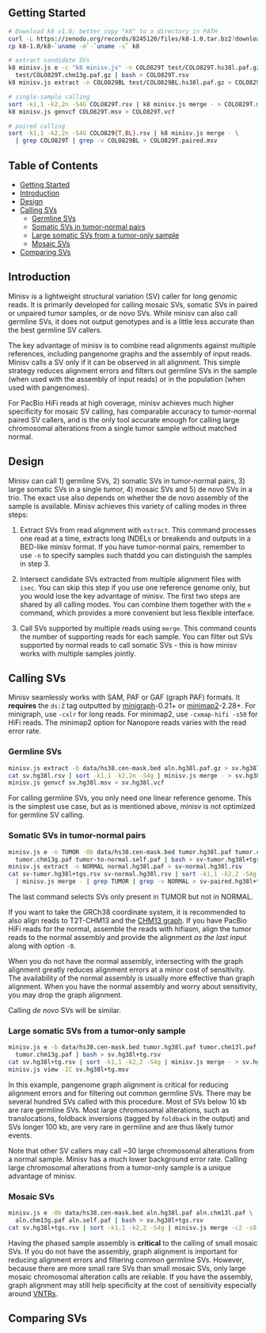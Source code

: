 ## <a name="start"></a>Getting Started
```sh
# Download k8 v1.0; better copy "k8" to a directory in PATH
curl -L https://zenodo.org/records/8245120/files/k8-1.0.tar.bz2?download=1 | tar -jxf -
cp k8-1.0/k8-`uname -m`-`uname -s` k8

# extract candidate SVs
k8 minisv.js e -c "k8 minisv.js" -n COLO829T test/COLO829T.hs38l.paf.gz \
  test/COLO829T.chm13g.paf.gz | bash > COLO829T.rsv
k8 minisv.js extract -n COLO829BL test/COLO829BL.hs38l.paf.gz > COLO829BL.rsv

# single-sample calling
sort -k1,1 -k2,2n -S4G COLO829T.rsv | k8 minisv.js merge - > COLO829T.msv
k8 minisv.js genvcf COLO829T.msv > COLO829T.vcf

# paired calling
sort -k1,1 -k2,2n -S4G COLO829{T,BL}.rsv | k8 minisv.js merge - \
  | grep COLO829T | grep -v COLO829BL > COLO829T.paired.msv
```

## Table of Contents

- [Getting Started](#start)
- [Introduction](#intro)
- [Design](#design)
- [Calling SVs](#call-sv)
  - [Germline SVs](#call-germline)
  - [Somatic SVs in tumor-normal pairs](#call-pair)
  - [Large somatic SVs from a tumor-only sample](#call-tonly)
  - [Mosaic SVs](#call-mosaic)
- [Comparing SVs](#compare)

## <a name="intro"></a>Introduction

Minisv is a lightweight structural variation (SV) caller for long genomic
reads. It is primarily developed for calling mosaic SVs, somatic SVs in paired
or unpaired tumor samples, or de novo SVs. While minisv can also call germline
SVs, it does not output genotypes and is a little less accurate than the best
germline SV callers.

The key advantage of minisv is to combine read alignments against multiple
references, including pangenome graphs and the assembly of input reads. Minisv
calls a SV only if it can be observed in all alignment. This simple strategy
reduces alignment errors and filters out germline SVs in the sample (when used
with the assembly of input reads) or in the population (when used with
pangenomes).

For PacBio HiFi reads at high coverage, minisv achieves much higher specificity
for mosaic SV calling, has comparable accuracy to tumor-normal paired SV
callers, and is the only tool accurate enough for calling large chromosomal
alterations from a single tumor sample without matched normal.

## <a name="design"></a>Design

Minisv can call 1) germline SVs, 2) somatic SVs in tumor-normal pairs, 3) large
somatic SVs in a single tumor, 4) mosaic SVs and 5) de novo SVs in a trio. The
exact use also depends on whether the de novo assembly of the sample is
available. Minisv achieves this variety of calling modes in three steps:

1. Extract SVs from read alignment with `extract`. This command processes one
   read at a time, extracts long INDELs or breakends and outputs in a BED-like
   minisv format. If you have tumor-normal pairs, remember to use `-n` to
   specify samples such thatdd you can distinguish the samples in step 3.

2. Intersect candidate SVs extracted from multiple alignment files with `isec`.
   You can skip this step if you use one reference genome only, but you would
   lose the key advantage of minisv. The first two steps are shared by all
   calling modes. You can combine them together with the `e` command, which
   provides a more convenient but less flexible interface.

3. Call SVs supported by multiple reads using `merge`. This command counts the
   number of supporting reads for each sample. You can filter out SVs supported
   by normal reads to call somatic SVs - this is how minisv works with multiple
   samples jointly.

## <a name="call-sv"></a>Calling SVs

Minisv seamlessly works with SAM, PAF or GAF (graph PAF) formats. It
**requires** the `ds:Z` tag outputted by [minigraph][mg]-0.21+ or
[minimap2][mm2]-2.28+. For minigraph, use `-cxlr` for long reads. For minimap2,
use `-cxmap-hifi -s50` for HiFi reads. The minimap2 option for Nanopore reads
varies with the read error rate.

### <a name="call-germline"></a>Germline SVs

```sh
minisv.js extract -b data/hs38.cen-mask.bed aln.hg38l.paf.gz > sv.hg38l.rsv
cat sv.hg38l.rsv | sort -k1,1 -k2,2n -S4g | minisv.js merge - > sv.hg38l.msv
minisv.js genvcf sv.hg38l.msv > sv.hg38l.vcf
```

For calling germline SVs, you only need one linear reference genome. This is the
simplest use case, but as is mentioned above, minisv is not optimized for
germline SV calling.

### <a name="call-pair"></a>Somatic SVs in tumor-normal pairs

```sh
minisv.js e -n TUMOR -0b data/hs38.cen-mask.bed tumor.hg38l.paf tumor.chm13l.paf \
  tumor.chm13g.paf tumor-to-normal.self.paf | bash > sv-tumor.hg38l+tgs.rsv
minisv.js extract -n NORMAL normal.hg38l.paf > sv-normal.hg38l.rsv
cat sv-tumor.hg38l+tgs.rsv sv-normal.hg38l.rsv | sort -k1,1 -k2,2 -S4g \
  | minisv.js merge - | grep TUMOR | grep -v NORMAL > sv-paired.hg38l+tgs.msv
```
The last command selects SVs only present in TUMOR but not in NORMAL.

If you want to take the GRCh38 coordinate system, it is recommended to also
align reads to T2T-CHM13 and the [CHM13 graph][mg-zenodo]. If you have PacBio
HiFi reads for the normal, assemble the reads with hifiasm, align the tumor
reads to the normal assembly and provide the alignment *as the last input*
along with option `-0`.

When you do not have the normal assembly, intersecting with the graph alignment
greatly reduces alignment errors at a minor cost of sensitivity. The
availability of the normal assembly is usually more effective than graph
alignment. When you have the normal assembly and worry about sensitivity, you
may drop the graph alignment.

Calling *de novo* SVs will be similar.

### <a name="call-tonly"></a>Large somatic SVs from a tumor-only sample

```sh
minisv.js e -b data/hs38.cen-mask.bed tumor.hg38l.paf tumor.chm13l.paf \
  tumor.chm13g.paf | bash > sv.hg38l+tg.rsv
cat sv.hg38l+tg.rsv | sort -k1,1 -k2,2 -S4g | minisv.js merge - > sv.hg38l+tg.msv
minisv.js view -IC sv.hg38l+tg.msv
```
In this example, pangenome graph alignment is critical for reducing alignment
errors and for filtering out common germline SVs. There may be several hundred
SVs called with this procedure. Most of SVs below 10 kb are rare germline SVs.
Most large chromosomal alterations, such as translocations, foldback inversions
(tagged by `foldback` in the output) and SVs longer 100 kb, are very rare in
germline and are thus likely tumor events.

Note that other SV callers may call ~30 large chromosomal alterations from a
normal sample. Minisv has a much lower background error rate. Calling large
chromosomal alterations from a tumor-only sample is a unique advantage of
minisv.

### <a name="call-mosaic"></a>Mosaic SVs

```sh
minisv.js e -0b data/hs38.cen-mask.bed aln.hg38l.paf aln.chm13l.paf \
  aln.chm13g.paf aln.self.paf | bash > sv.hg38l+tgs.rsv
cat sv.hg38l+tgs.rsv | sort -k1,1 -k2,2 -S4g | minisv.js merge -c2 -s0 - > sv.hg38l+tgs.msv
```
Having the phased sample assembly is **critical** to the calling of small
mosaic SVs. If you do not have the assembly, graph alignment is important for
reducing alignment errors and filtering common germline SVs. However, because
there are more small rare SVs than small mosaic SVs, only large mosaic
chromosomal alteration calls are reliable. If you have the assembly, graph
alignment may still help specificity at the cost of sensitivity especially
around [VNTRs][vntr-wiki].

## <a name="compare"></a>Comparing SVs

[mg-zenodo]: https://zenodo.org/records/6286521
[vntr-wiki]: https://en.wikipedia.org/wiki/Variable_number_tandem_repeat
[mg]: https://github.com/lh3/minigraph
[mm2]: https://github.com/lh3/minimap2
